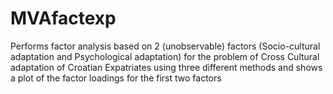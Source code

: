 # MVAfactexp
Performs factor analysis based on 2 (unobservable) factors (Socio-cultural adaptation and Psychological adaptation) for the problem of Cross Cultural adaptation of Croatian Expatriates using three different methods and shows a plot of the factor loadings for the first two factors

